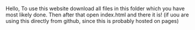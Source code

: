 Hello,
To use this website download all files in this folder which you have most likely done.
Then after that open index.html and there it is!
(if uou are using this directly from github, since this is probably hosted on pages)
